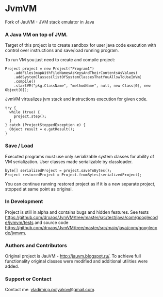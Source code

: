 JvmVM
=====

Fork of JauVM - JVM stack emulator in Java

### A Java VM on top of JVM.
Target of this project is to create sandbox for user java code execution
with control over instructions and save/load running program.

To run VM you just need to create and compile project:
```
Project project = new Project("Program1")
    .addFiles(mapWithFileNamesAsKeysAndTheirContentsAsValues)
    .addSystemClasses(listOfSystemClassesThatYouAllowToUseInVm)
    .compile()
    .startVM("pkg.ClassName", "methodName", null, new Class[0], new Object[0]);
```

JvmVM virtualizes jvm stack and instructions execution for given code.

```
try {
  while (true) {
    project.step();
  }
} catch (ProjectStoppedException e) {
  Object result = e.getResult();
}
```

### Save / Load
Executed programs must use only serializable system classes for ability of VM serialization.
User classes made serializable by classloader.

```
byte[] serializedProject = project.saveToBytes();
Project restoredProject = Project.fromBytes(serializedProject);
```
You can continue running restored project as if it is a new separate project, stopped at same point as original.


### In Development
Project is still in alpha and contains bugs and hidden features.
See tests https://github.com/drxaos/JvmVM/tree/master/src/test/java/com/googlecode/jvmvm/tests
and source code https://github.com/drxaos/JvmVM/tree/master/src/main/java/com/googlecode/jvmvm.

### Authors and Contributors
Original project is JauVM - http://jauvm.blogspot.ru/.
To achieve full functionality original classes were modified
and additional utilities were added.

### Support or Contact
Contact me: vladimir.p.polyakov@gmail.com.
